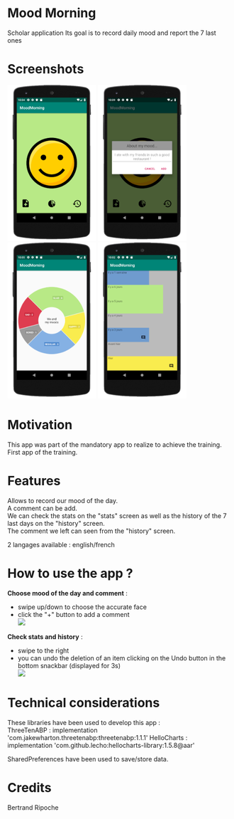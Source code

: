<h1>Mood Morning</h1>
Scholar application
Its goal is to record daily mood and report the 7 last ones

<h1>Screenshots</h1>
<img src="readme_material/screenshot1.png" width="200">
<img src="readme_material/screenshot2.png" width="200">
<img src="readme_material/screenshot3.png" width="200">
<img src="readme_material/screenshot4.png" width="200">

<h1>Motivation</h1>
This app was part of the mandatory app to realize to achieve the training.<br/>
First app of the training.

<h1>Features</h1>
Allows to record our mood of the day.<br/>
A comment can be add.<br/>
We can check the stats on the "stats" screen as well as the history of the 7 last days on the "history" screen.<br/>
The comment we left can seen from the "history" screen.

2 langages available : english/french

<h1>How to use the app ?</h1>

**Choose mood of the day and comment** :
- swipe up/down to choose the accurate face
- click the "+" button to add a comment
<br/><img src="readme_material/video_moodmorning_choose_face.gif" width="200">

**Check stats and history** :
- swipe to the right
- you can undo the deletion of an item clicking on the Undo button in the bottom snackbar (displayed for 3s)
<br/><img src="readme_material/video_moodmorning_check_history.gif" width="200">

<h1>Technical considerations</h1>
These libraries have been used to develop this app :<br/>
ThreeTenABP :     implementation 'com.jakewharton.threetenabp:threetenabp:1.1.1'
HelloCharts :     implementation 'com.github.lecho:hellocharts-library:1.5.8@aar'<br/>

SharedPreferences have been used to save/store data.

<h1>Credits</h1>
Bertrand Ripoche